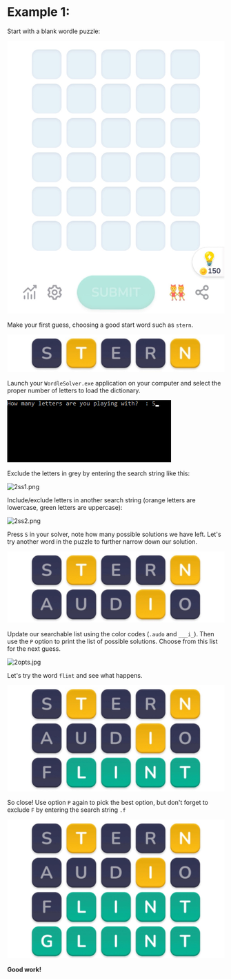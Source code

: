 # Example 1:
Start with a blank wordle puzzle:

![blank.jpg](blank.jpg)

Make your first guess, choosing a good start word such as `stern`.

![2guess1.jpg](2guess1.jpg)

Launch your `WordleSolver.exe` application on your computer and select the proper number of letters to load the dictionary.

![load_dict.png](load_dict.png)

Exclude the letters in grey by entering the search string like this:

![2ss1.png](2ss1.png)

Include/exclude letters in another search string (orange letters are lowercase, green letters are uppercase):

![2ss2.png](2ss2.png)

Press `S` in your solver, note how many possible solutions we have left. Let's try another word in the puzzle to further narrow down our solution.

![2guess2.jpg](2guess2.jpg)

Update our searchable list using the color codes (`.audo` and `___i_`). Then use the `P` option to print the list of possible solutions. Choose from this list for the next guess.

![2opts.jpg](2opts.jpg)

Let's try the word `flint` and see what happens.

![2guess3.jpg](2guess3.jpg)

So close! Use option `P` again to pick the best option, but don't forget to exclude `F` by entering the search string `.f`

![2guess4.jpg](2guess4.jpg)

**Good work!**
